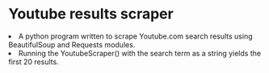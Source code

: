 # Youtube results scraper

<li>A python program written to scrape Youtube.com search results using BeautifulSoup and Requests modules.</li>
<li>Running the YoutubeScraper() with the search term as a string yields the first 20 results.</li>

